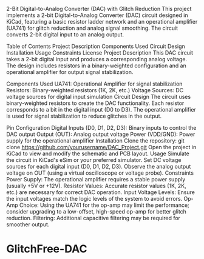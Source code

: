 

2-Bit Digital-to-Analog Converter (DAC) with Glitch Reduction
This project implements a 2-bit Digital-to-Analog Converter (DAC) circuit designed in KiCad, featuring a basic resistor ladder network and an operational amplifier (UA741) for glitch reduction and analog signal smoothing. The circuit converts 2-bit digital input to an analog output.

Table of Contents
Project Description
Components Used
Circuit Design
Installation
Usage
Constraints
License
Project Description
This DAC circuit takes a 2-bit digital input and produces a corresponding analog voltage. The design includes resistors in a binary-weighted configuration and an operational amplifier for output signal stabilization.

Components Used
UA741: Operational Amplifier for signal stabilization
Resistors: Binary-weighted resistors (1K, 2K, etc.)
Voltage Sources: DC voltage sources for digital input simulation
Circuit Design
The circuit uses binary-weighted resistors to create the DAC functionality. Each resistor corresponds to a bit in the digital input (D0 to D3). The operational amplifier is used for signal stabilization to reduce glitches in the output.

Pin Configuration
Digital Inputs (D0, D1, D2, D3): Binary inputs to control the DAC output
Output (OUT): Analog output voltage
Power (VDD/GND): Power supply for the operational amplifier
Installation
Clone the repository:
git clone https://github.com/yourusername/DAC_Project.git
Open the project in KiCad to view and modify the schematic and PCB layout.
Usage
Simulate the circuit in KiCad's eSim or your preferred simulator.
Set DC voltage sources for each digital input (D0, D1, D2, D3).
Observe the analog output voltage on OUT (using a virtual oscilloscope or voltage probe).
Constraints
Power Supply: The operational amplifier requires a stable power supply (usually +5V or +12V).
Resistor Values: Accurate resistor values (1K, 2K, etc.) are necessary for correct DAC operation.
Input Voltage Levels: Ensure the input voltages match the logic levels of the system to avoid errors.
Op-Amp Choice: Using the UA741 for the op-amp may limit the performance; consider upgrading to a low-offset, high-speed op-amp for better glitch reduction.
Filtering: Additional capacitive filtering may be required for smoother output.









# GlitchFree-DAC

